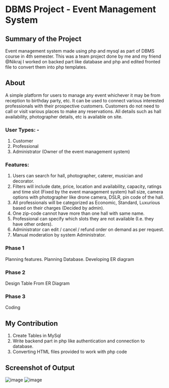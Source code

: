 # DBMS Project - Event Management System

## Summary of the Project 

Event management system made using php and mysql as part of DBMS course in 4th semester.
This was a team project done by me and my friend @Nikraj
I worked on backed part like database and php and edited fronted file to convert them into php templates.

## About

A simple platform for users to manage any event whichever it may be from 
reception to birthday party, etc. It can be used to connect various interested 
professionals with their prospective customers. Customers do not need to call or 
visit various places to make any reservations. All details such as hall availability, 
photographer details, etc is available on site.

### User Types: -

1.  Customer
3.  Professional 
4.  Administrator (Owner of the event management system)

### Features:
1. Users can search for hall, photographer, caterer, musician and 
decorator.
2. Filters will include date, price, location and availability, capacity, 
ratings and time slot (Fixed by the event management system) 
hall size, camera options with photographer like drone camera, 
DSLR, pin code of the hall.
3. All professionals will be categorized as Economic, Standard, 
Luxurious based on their charges (Decided by admin).
4. One zip-code cannot have more than one hall with same name.
5. Professional can specify which slots they are not available (I.e. 
they have other orders).
6. Administrator can edit / cancel / refund order on demand as per 
request.
7. Manual moderation by system Administrator.


### Phase 1

Planning features.
Planning Database.
Developing ER diagram


### Phase 2
Design Table From ER Diagram

### Phase 3
Coding

## My Contribution

1. Create Tables in MySql
2. Write backend part in php like authentication and connection to database.
3. Converting HTML files provided to work with php code

## Screenshot of Output

![image](https://user-images.githubusercontent.com/77914957/111858538-df870b80-895f-11eb-93fd-2fd8436c90b1.png)
![image](https://user-images.githubusercontent.com/77914957/111858545-eb72cd80-895f-11eb-96cc-ad0c990dca96.png)

